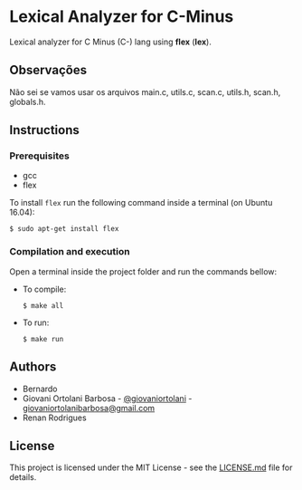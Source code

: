 
# Lexical Analyzer for C-Minus
Lexical analyzer for C Minus (C-) lang using **flex** (**lex**).

## Observações

Não sei se vamos usar os arquivos main.c, utils.c, scan.c, utils.h, scan.h, globals.h.

## Instructions

### Prerequisites  
* gcc
* flex

To install `flex` run the following command inside a terminal (on Ubuntu 16.04):
```
$ sudo apt-get install flex
```
### Compilation and execution
Open a terminal inside the project folder and run the commands bellow:

* To compile:
  ```
  $ make all
  ```
* To run:
  ```
  $ make run
  ```
## Authors

- Bernardo
- Giovani Ortolani Barbosa - [@giovaniortolani](https://github.com/giovaniortolani) - <giovaniortolanibarbosa@gmail.com>
- Renan Rodrigues

## License
This project is licensed under the MIT License - see the [LICENSE.md](LICENSE.md) file for details.